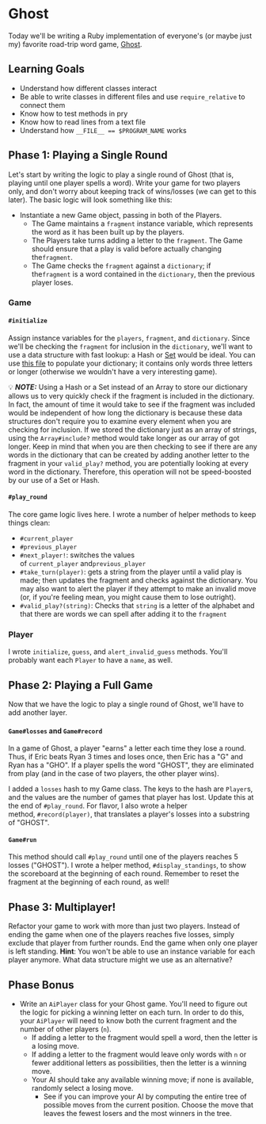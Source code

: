 Ghost
=====

Today we'll be writing a Ruby implementation of everyone's (or maybe just my) favorite road-trip word game, [Ghost](https://en.wikipedia.org/wiki/Ghost_(game)).

Learning Goals
--------------

-   Understand how different classes interact
-   Be able to write classes in different files and use `require_relative` to connect them
-   Know how to test methods in pry
-   Know how to read lines from a text file
-   Understand how `__FILE__ == $PROGRAM_NAME` works

Phase 1: Playing a Single Round
-------------------------------

Let's start by writing the logic to play a single round of Ghost (that is, playing until one player spells a word). Write your game for two players only, and don't worry about keeping track of wins/losses (we can get to this later). The basic logic will look something like this:

-   Instantiate a new Game object, passing in both of the Players.
    -   The Game maintains a `fragment` instance variable, which represents the word as it has been built up by the players.
    -   The Players take turns adding a letter to the `fragment`. The Game should ensure that a play is valid before actually changing the`fragment`.
    -   The Game checks the `fragment` against a `dictionary`; if the`fragment` is a word contained in the `dictionary`, then the previous player loses.

### Game

#### `#initialize`

Assign instance variables for the `players`, `fragment`, and `dictionary`. Since we'll be checking the `fragment` for inclusion in the `dictionary`, we'll want to use a data structure with fast lookup: a Hash or [Set](http://ruby-doc.org/stdlib-2.4.2/libdoc/set/rdoc/Set.html) would be ideal. You can use [this file](http://assets.aaonline.io/fullstack/ruby/projects/ghost/dictionary.txt) to populate your dictionary; it contains only words three letters or longer (otherwise we wouldn't have a very interesting game).

💡 ***NOTE:*** Using a Hash or a Set instead of an Array to store our dictionary allows us to very quickly check if the fragment is included in the dictionary. In fact, the amount of time it would take to see if the fragment was included would be independent of how long the dictionary is because these data structures don't require you to examine every element when you are checking for inclusion. If we stored the dictionary just as an array of strings, using the `Array#include?` method would take longer as our array of got longer. Keep in mind that when you are then checking to see if there are any words in the dictionary that can be created by adding another letter to the fragment in your `valid_play?` method, you are potentially looking at every word in the dictionary. Therefore, this operation will not be speed-boosted by our use of a Set or Hash.

#### `#play_round`

The core game logic lives here. I wrote a number of helper methods to keep things clean:

-   `#current_player`
-   `#previous_player`
-   `#next_player!`: switches the values of `current_player` and`previous_player`
-   `#take_turn(player)`: gets a string from the player until a valid play is made; then updates the fragment and checks against the dictionary. You may also want to alert the player if they attempt to make an invalid move (or, if you're feeling mean, you might cause them to lose outright).
-   `#valid_play?(string)`: Checks that `string` is a letter of the alphabet and that there are words we can spell after adding it to the `fragment`

### Player

I wrote `initialize`, `guess`, and `alert_invalid_guess` methods. You'll probably want each `Player` to have a `name`, as well.

Phase 2: Playing a Full Game
----------------------------

Now that we have the logic to play a single round of Ghost, we'll have to add another layer.

#### `Game#losses` and `Game#record`

In a game of Ghost, a player "earns" a letter each time they lose a round. Thus, if Eric beats Ryan 3 times and loses once, then Eric has a "G" and Ryan has a "GHO". If a player spells the word "GHOST", they are eliminated from play (and in the case of two players, the other player wins).

I added a `losses` hash to my Game class. The keys to the hash are `Player`s, and the values are the number of games that player has lost. Update this at the end of `#play_round`. For flavor, I also wrote a helper method, `#record(player)`, that translates a player's losses into a substring of "GHOST".

#### `Game#run`

This method should call `#play_round` until one of the players reaches 5 losses ("GHOST"). I wrote a helper method, `#display_standings`, to show the scoreboard at the beginning of each round. Remember to reset the fragment at the beginning of each round, as well!

Phase 3: Multiplayer!
---------------------

Refactor your game to work with more than just two players. Instead of ending the game when one of the players reaches five losses, simply exclude that player from further rounds. End the game when only one player is left standing. **Hint**: You won't be able to use an instance variable for each player anymore. What data structure might we use as an alternative?

Phase Bonus
-----------

-   Write an `AiPlayer` class for your Ghost game. You'll need to figure out the logic for picking a winning letter on each turn. In order to do this, your `AiPlayer` will need to know both the current fragment and the number of other players (`n`).
    -   If adding a letter to the fragment would spell a word, then the letter is a losing move.
    -   If adding a letter to the fragment would leave only words with `n` or fewer additional letters as possibilities, then the letter is a winning move.
    -   Your AI should take any available winning move; if none is available, randomly select a losing move.
        -   See if you can improve your AI by computing the entire tree of possible moves from the current position. Choose the move that leaves the fewest losers and the most winners in the tree.